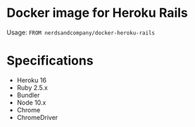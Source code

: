 # Docker image for Heroku Rails

Usage: `FROM nerdsandcompany/docker-heroku-rails`

# Specifications

* Heroku 16
* Ruby 2.5.x
* Bundler
* Node 10.x
* Chrome
* ChromeDriver
